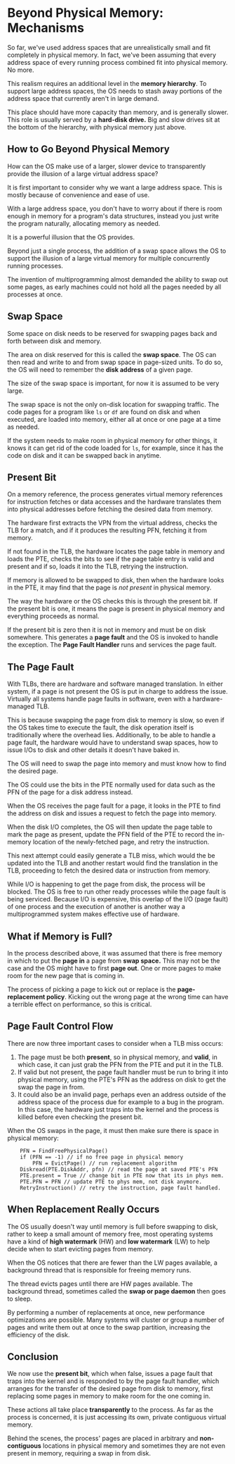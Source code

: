 # Beyond Physical Memory: Mechanisms
So far, we've used address spaces that are unrealistically small and fit completely in physical memory. In fact, we've been assuming that every address space of every running process combined fit into physical memory. No more.

This realism requires an additional level in the **memory hierarchy**. To support large address spaces, the OS needs to stash away portions of the address space that currently aren't in large demand.

This place should have more capacity than memory, and is generally slower. This role is usually served by a **hard-disk drive.** Big and slow drives sit at the bottom of the hierarchy, with physical memory just above.

## How to Go Beyond Physical Memory
How can the OS make use of a larger, slower device to transparently provide the illusion of a large virtual address space?

It is first important to consider why we want a large address space. This is mostly because of convenience and ease of use.

With a large address space, you don't have to worry about if there is room enough in memory for a program's data structures, instead you just write the program naturally, allocating memory as needed.

It is a powerful illusion that the OS provides.

Beyond just a single process, the addition of a swap space allows the OS to support the illusion of a large virtual memory for multiple concurrently running processes.

The invention of multiprogramming almost demanded the ability to swap out some pages, as early machines could not hold all the pages needed by all processes at once.

## Swap Space
Some space on disk needs to be reserved for swapping pages back and forth between disk and memory.

The area on disk reserved for this is called the **swap space**. The OS can then read and write to and from swap space in page-sized units. To do so, the OS will need to remember the **disk address** of a given page.

The size of the swap space is important, for now it is assumed to be very large.

The swap space is not the only on-disk location for swapping traffic. The code pages for a program like `ls` or `df` are found on disk and when executed, are loaded into memory, either all at once or one page at a time as needed.

If the system needs to make room in physical memory for other things, it knows it can get rid of the code loaded for `ls`, for example, since it has the code on disk and it can be swapped back in anytime.

## Present Bit
On a memory reference, the process generates virtual memory references for instruction fetches or data accesses and the hardware translates them into physical addresses before fetching the desired data from memory.

The hardware first extracts the VPN from the virtual address, checks the TLB for a match, and if it produces the resulting PFN, fetching it from memory.

If not found in the TLB, the hardware locates the page table in memory and loads the PTE, checks the bits to see if the page table entry is valid and present and if so, loads it into the TLB, retrying the instruction.

If memory is allowed to be swapped to disk, then when the hardware looks in the PTE, it may find that the page is *not present* in physical memory.

The way the hardware or the OS checks this is through the present bit. If the present bit is one, it means the page is present in physical memory and everything proceeds as normal.

If the present bit is zero then it is not in memory and must be on disk somewhere. This generates a **page fault** and the OS is invoked to handle the exception. The **Page Fault Handler** runs and services the page fault.

## The Page Fault
With TLBs, there are hardware and software managed translation. In either system, if a page is not present the OS is put in charge to address the issue. Virtually all systems handle page faults in software, even with a hardware-managed TLB.

This is because swapping the page from disk to memory is slow, so even if the OS takes time to execute the fault, the disk operation itself is traditionally where the overhead lies. Additionally, to be able to handle a page fault, the hardware would have to understand swap spaces, how to issue I/Os to disk and other details it doesn't have baked in.

The OS will need to swap the page into memory and must know how to find the desired page.

The OS could use the bits in the PTE normally used for data such as the PFN of the page for a disk address instead.

When the OS receives the page fault for a page, it looks in the PTE to find the address on disk and issues a request to fetch the page into memory.

When the disk I/O completes, the OS will then update the page table to mark the page as present, update the PFN field of the PTE to record the in-memory location of the newly-fetched page, and retry the instruction.

This next attempt could easily generate a TLB miss, which would the be updated into the TLB and another restart would find the translation in the TLB, proceeding to fetch the desired data or instruction from memory.

While I/O is happening to get the page from disk, the process will be blocked. The OS is free to run other ready processes while the page fault is being serviced. Because I/O is expensive, this overlap of the I/O (page fault) of one process and the execution of another is another way a multiprogrammed system makes effective use of hardware.

## What if Memory is Full?
In the process described above, it was assumed that there is free memory in which to put the **page in** a page from **swap space.** This may not be the case and the OS might have to first **page out**. One or more pages to make room for the new page that is coming in.

The process of picking a page to kick out or replace is the **page-replacement policy**. Kicking out the wrong page at the wrong time can have a terrible effect on performance, so this is critical.

## Page Fault Control Flow
There are now three important cases to consider when a TLB miss occurs:

1. The page must be both **present**, so in physical memory, and **valid**, in which case, it can just grab the PFN from the PTE and put it in the TLB.
2. If valid but not present, the page fault handler must be run to bring it into physical memory, using the PTE's PFN as the address on disk to get the swap the page in from.
3. It could also be an invalid page, perhaps even an address outside of the address space of the process due for example to a bug in the program. In this case, the hardware just traps into the kernel and the process is killed before even checking the present bit.

When the OS swaps in the page, it must then make sure there is space in physical memory:

		PFN = FindFreePhysicalPage()
		if (PFN == -1) // if no free page in physical memory
			PFN = EvictPage() // run replacement algorithm
		Diskread(PTE.DiskAddr, pfn) // read the page at saved PTE's PFN
		PTE.present = True // change bit in PTE now that its in phys mem.
		PTE.PFN = PFN // update PTE to phys mem, not disk anymore.
		RetryInstruction() // retry the instruction, page fault handled.

## When Replacement Really Occurs
The OS usually doesn't way until memory is full before swapping to disk, rather to keep a small amount of memory free, most operating systems have a kind of **high watermark** (HW) and **low watermark** (LW) to help decide when to start evicting pages from memory.

When the OS notices that there are fewer than the LW pages available, a background thread that is responsible for freeing memory runs.

The thread evicts pages until there are HW pages available. The background thread, sometimes called the **swap or page daemon** then goes to sleep.

By performing a number of replacements at once, new performance optimizations are possible. Many systems will cluster or group a number of pages and write them out at once to the swap partition, increasing the efficiency of the disk.

## Conclusion
We now use the **present bit**, which when false, issues a page fault that traps into the kernel and is responded to by the page fault handler, which arranges for the transfer of the desired page from disk to memory, first replacing some pages in memory to make room for the one coming in.

These actions all take place **transparently** to the process. As far as the process is concerned, it is just accessing its own, private contiguous virtual memory.

Behind the scenes, the process' pages are placed in arbitrary and **non-contiguous** locations in physical memory and sometimes they are not even present in memory, requiring a swap in from disk.


